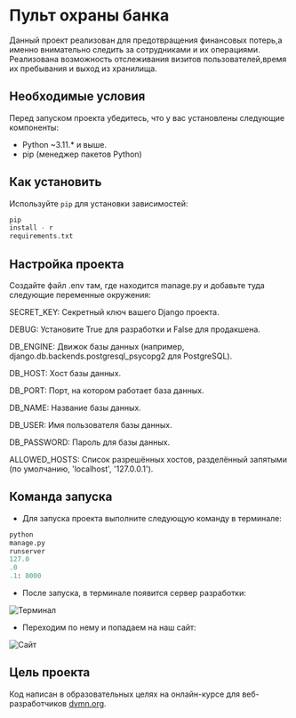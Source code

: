 ﻿# Пульт охраны банка

Данный проект реализован для предотвращения финансовых потерь,а именно внимательно следить за сотрудниками и их
операциями.
Реализована возможность отслеживания визитов пользователей,время их пребывания и выход из хранилища.

## Необходимые условия

Перед запуском проекта убедитесь, что у вас установлены следующие компоненты:

- Python ~3.11.* и выше.
- pip (менеджер пакетов Python)

## Как установить

Используйте `pip` для установки зависимостей:

```python
pip
install - r
requirements.txt
```

## Настройка проекта

Создайте файл .env там, где находится manage.py и добавьте туда следующие переменные окружения:

SECRET_KEY: Секретный ключ вашего Django проекта.

DEBUG: Установите True для разработки и False для продакшена.

DB_ENGINE: Движок базы данных (например, django.db.backends.postgresql_psycopg2 для PostgreSQL).

DB_HOST: Хост базы данных.

DB_PORT: Порт, на котором работает база данных.

DB_NAME: Название базы данных.

DB_USER: Имя пользователя базы данных.

DB_PASSWORD: Пароль для базы данных.

ALLOWED_HOSTS: Список разрешённых хостов, разделённый запятыми (по умолчанию, 'localhost', '127.0.0.1').

## Команда запуска

- Для запуска проекта выполните следующую команду в терминале:

```python
python
manage.py
runserver
127.0
.0
.1: 8000
```

- После запуска, в терминале появится сервер разработки:

![Терминал](https://i.postimg.cc/Zq38ck6Q/image.jpg)

- Переходим по нему и попадаем на наш сайт:

![Сайт](https://i.postimg.cc/c4grYRR9/image.jpg)

## Цель проекта

Код написан в образовательных целях на онлайн-курсе для веб-разработчиков [dvmn.org](https://dvmn.org/).

